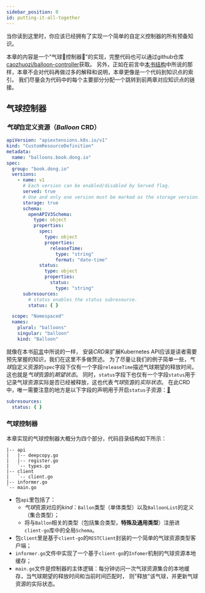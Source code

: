 ```yaml
---
sidebar_position: 0
id: putting-it-all-together
---
```

当你读到这里时，你应该已经拥有了实现一个简单的自定义控制器的所有预备知识。

本章的内容是一个"气球🎈控制器🤖️"的实现，完整代码也可以通过github仓库[caozhuozi/balloon-controller](https://github.com/caozhuozi/balloon-controller)获取。
另外，正如在前言中[本书结构](TODO[cross-reference]:)中所说的那样，本章不会对代码再做过多的解释和说明，本章更像是一个代码到知识点的索引。
我们尽量会为代码中的每个主要部分分配一个跳转到前两章对应知识点的链接。

## 气球控制器

### *气球*自定义资源（*Balloon* CRD）
```yaml
apiVersion: "apiextensions.k8s.io/v1"
kind: "CustomResourceDefinition"
metadata:
  name: "balloons.book.dong.io"
spec:
  group: "book.dong.io"
  versions:
    - name: v1
      # Each version can be enabled/disabled by Served flag.
      served: true
      # One and only one version must be marked as the storage version.
      storage: true
      schema:
        openAPIV3Schema:
          type: object
          properties:
            spec:
              type: object
              properties:
                releaseTime:
                  type: "string"
                  format: "date-time"
            status:
              type: object
              properties:
                status:
                  type: "string"
      subresources:
        # status enables the status subresource.
        status: { }

  scope: "Namespaced"
  names:
    plural: "balloons"
    singular: "balloon"
    kind: "Balloon"
```
就像在本书[前言](../intro#谁适合阅读本书)中所说的一样， 安装*CRD*来扩展Kubernetes API应该是读者需要预先掌握的知识，我们在这里不多做赘述。
为了尽量让我们的例子简单一些，*气球*自定义资源的`spec`字段下仅有一个字段`releaseTime`描述气球期望的释放时间，这也就是*气球*资源的*期望状态*。
同时，`status`字段下也仅有一个字段`status`用于记录气球资源实际是否已经被释放，这也代表*气球*资源的*实际状态*。 
在此CRD中，唯一需要注意的地方是以下字段的声明用于开启`status`子资源：[🤖️](../client-go/controller#kubernetes对象子资源status)
```yaml
subresources: 
  status: { } 
```
### 气球控制器
  
本章实现的气球控制器大概分为四个部分，代码目录结构如下所示：
```text
|-- api
|   |-- deepcopy.go
|   |-- register.go
|   `-- types.go
|-- client
|   `-- client.go
|-- informer.go
`-- main.go
```
* 包`api`里包括了：
  * *气球*资源对应的*kind*：`Ballon`类型（单体类型）以及`BalloonList`的定义（集合类型）；
  * 将与`Ballon`相关的类型（包括集合类型，**特殊及通用类型**）注册进`client-go`库中的全局`Schema`。
* 包`client`里是基于`client-go`的`RESTClient`封装的一个简单的气球资源类型客户端；
* `informer.go`文件中实现了一个基于`client-go`的`Infomer`机制的气球资源本地缓存；
* `main.go`文件是控制器的主体逻辑：每分钟访问一次气球资源集合的本地缓存，当气球期望的释放时间和当前时间匹配时，
  则"释放"该气球，并更新气球资源的实际状态。

  
